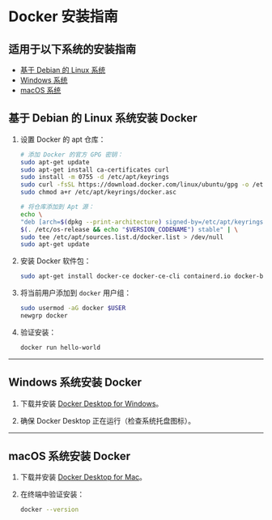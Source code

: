 # Docker 安装指南

## 适用于以下系统的安装指南

- [基于 Debian 的 Linux 系统](#基于-debian-的-linux-系统安装-docker)
- [Windows 系统](#windows-系统安装-docker)
- [macOS 系统](#macos-系统安装-docker)

## 基于 Debian 的 Linux 系统安装 Docker

1. 设置 Docker 的 apt 仓库：

    ```bash
    # 添加 Docker 的官方 GPG 密钥：
    sudo apt-get update
    sudo apt-get install ca-certificates curl
    sudo install -m 0755 -d /etc/apt/keyrings
    sudo curl -fsSL https://download.docker.com/linux/ubuntu/gpg -o /etc/apt/keyrings/docker.asc
    sudo chmod a+r /etc/apt/keyrings/docker.asc

    # 将仓库添加到 Apt 源：
    echo \
    "deb [arch=$(dpkg --print-architecture) signed-by=/etc/apt/keyrings/docker.asc] https://download.docker.com/linux/ubuntu \
    $(. /etc/os-release && echo "$VERSION_CODENAME") stable" | \
    sudo tee /etc/apt/sources.list.d/docker.list > /dev/null
    sudo apt-get update
    ```

2. 安装 Docker 软件包：

    ```bash
    sudo apt-get install docker-ce docker-ce-cli containerd.io docker-buildx-plugin docker-compose-plugin
    ```

3. 将当前用户添加到 `docker` 用户组：

    ```bash
    sudo usermod -aG docker $USER
    newgrp docker
    ```

4. 验证安装：

    ```bash
    docker run hello-world
    ```

---

## Windows 系统安装 Docker

1. 下载并安装 [Docker Desktop for Windows](https://www.docker.com/products/docker-desktop/)。

2. 确保 Docker Desktop 正在运行（检查系统托盘图标）。

---

## macOS 系统安装 Docker

1. 下载并安装 [Docker Desktop for Mac](https://www.docker.com/products/docker-desktop/)。
2. 在终端中验证安装：

    ```bash
    docker --version
    ```
